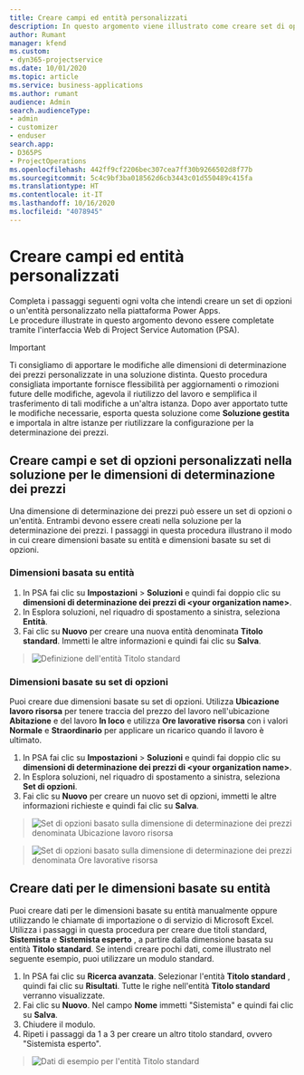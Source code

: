 ```yaml
---
title: Creare campi ed entità personalizzati
description: In questo argomento viene illustrato come creare set di opzioni ed entità nella soluzione utilizzata sulla piattaforma Power Apps.
author: Rumant
manager: kfend
ms.custom:
- dyn365-projectservice
ms.date: 10/01/2020
ms.topic: article
ms.service: business-applications
ms.author: rumant
audience: Admin
search.audienceType:
- admin
- customizer
- enduser
search.app:
- D365PS
- ProjectOperations
ms.openlocfilehash: 442ff9cf2206bec307cea7ff30b9266502d8f77b
ms.sourcegitcommit: 5c4c9bf3ba018562d6cb3443c01d550489c415fa
ms.translationtype: HT
ms.contentlocale: it-IT
ms.lasthandoff: 10/16/2020
ms.locfileid: "4078945"
---
```

# <a name="create-custom-fields-and-entities"></a>Creare campi ed entità personalizzati 

Completa i passaggi seguenti ogni volta che intendi creare un set di opzioni o un'entità personalizzato nella piattaforma Power Apps.  
Le procedure illustrate in questo argomento devono essere completate tramite l'interfaccia Web di Project Service Automation (PSA).

> [!IMPORTANT]
> Ti consigliamo di apportare le modifiche alle dimensioni di determinazione dei prezzi personalizzate in una soluzione distinta. Questo procedura consigliata importante fornisce flessibilità per aggiornamenti o rimozioni future delle modifiche, agevola il riutilizzo del lavoro e semplifica il trasferimento di tali modifiche a un'altra istanza. Dopo aver apportato tutte le modifiche necessarie, esporta questa soluzione come **Soluzione gestita** e importala in altre istanze per riutilizzare la configurazione per la determinazione dei prezzi.

  
## <a name="create-custom-fields-and-option-sets-in-the-pricing-dimension-solution"></a>Creare campi e set di opzioni personalizzati nella soluzione per le dimensioni di determinazione dei prezzi

Una dimensione di determinazione dei prezzi può essere un set di opzioni o un'entità. Entrambi devono essere creati nella soluzione per la determinazione dei prezzi. I passaggi in questa procedura illustrano il modo in cui creare dimensioni basate su entità e dimensioni basate su set di opzioni.

### <a name="entity-based-dimensions"></a>Dimensioni basata su entità

1. In PSA fai clic su **Impostazioni** > **Soluzioni** e quindi fai doppio clic su **dimensioni di determinazione dei prezzi di \<your organization name>**.
2. In Esplora soluzioni, nel riquadro di spostamento a sinistra, seleziona **Entità**.
3. Fai clic su **Nuovo** per creare una nuova entità denominata **Titolo standard**. Immetti le altre informazioni e quindi fai clic su **Salva**.

> ![Definizione dell'entità Titolo standard](media/Standard-Title-entity-definition.png)


### <a name="option-set-based-dimensions"></a>Dimensioni basate su set di opzioni 
Puoi creare due dimensioni basate su set di opzioni. Utilizza **Ubicazione lavoro risorsa** per tenere traccia del prezzo del lavoro nell'ubicazione **Abitazione** e del lavoro **In loco** e utilizza **Ore lavorative risorsa** con i valori **Normale** e **Straordinario** per applicare un ricarico quando il lavoro è ultimato.


1. In PSA fai clic su **Impostazioni** > **Soluzioni** e quindi fai doppio clic su **dimensioni di determinazione dei prezzi di \<your organization name>**. 
2. In Esplora soluzioni, nel riquadro di spostamento a sinistra, seleziona **Set di opzioni**. 
3. Fai clic su **Nuovo** per creare un nuovo set di opzioni, immetti le altre informazioni richieste e quindi fai clic su **Salva**.

> ![Set di opzioni basato sulla dimensione di determinazione dei prezzi denominata Ubicazione lavoro risorsa ](media/Option-set-PD-called-Resource-Work-Location.png)

> ![Set di opzioni basato sulla dimensione di determinazione dei prezzi denominata Ore lavorative risorsa ](media/Option-set-PD-called-Resource-Work-Hours.PNG)


## <a name="create-data-for-entity-based-dimensions"></a>Creare dati per le dimensioni basate su entità

Puoi creare dati per le dimensioni basate su entità manualmente oppure utilizzando le chiamate di importazione o di servizio di Microsoft Excel. Utilizza i passaggi in questa procedura per creare due titoli standard, **Sistemista** e **Sistemista esperto** , a partire dalla dimensione basata su entità **Titolo standard**. Se intendi creare pochi dati, come illustrato nel seguente esempio, puoi utilizzare un modulo standard.

1. In PSA fai clic su **Ricerca avanzata**. Selezionar l'entità **Titolo standard** , quindi fai clic su **Risultati**. Tutte le righe nell'entità **Titolo standard** verranno visualizzate.
2. Fai clic su **Nuovo**. Nel campo **Nome** immetti "Sistemista" e quindi fai clic su **Salva**.
3. Chiudere il modulo. 
4. Ripeti i passaggi da 1 a 3 per creare un altro titolo standard, ovvero "Sistemista esperto".

> ![Dati di esempio per l'entità Titolo standard ](media/ST-data.png)


